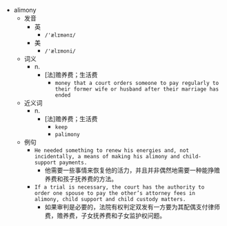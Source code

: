 - alimony
  - 发音
    - 英
      - `/'ælɪmənɪ/`
    - 美
      - `/'ælɪmoni/`
  - 词义
    - n.
      - [法]赡养费；生活费
        - `money that a court orders someone to pay regularly to their former wife or husband after their marriage has ended`
  - 近义词
    - n.
      - [法]赡养费；生活费
        - `keep`
        - `palimony`
  - 例句
    - `He needed something to renew his energies and, not incidentally, a means of making his alimony and child-support payments.`
      - 他需要一些事情来恢复他的活力，并且并非偶然地需要一种能挣赡养费和孩子抚养费的方法。
    - `If a trial is necessary, the court has the authority to order one spouse to pay the other’s attorney fees in alimony, child support and child custody matters.`
      - 如果审判是必要的，法院有权判定双发有一方要为其配偶支付律师费，赡养费，子女抚养费和子女监护权问题。

